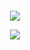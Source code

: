 <h5 align="center">

![](https://komarev.com/ghpvc/?username=TheRumbIing&color=gray&style=plastic&label=📷)

<img src="https://cdn.discordapp.com/attachments/1184767207817879645/1358553364123881482/b93a223182ed7b553057cff1fc8a9a1e_1.jpg?ex=67f442ea&is=67f2f16a&hm=e9ca7aaff8af71f293f94046979a6816986a485c60e55f2c300e767ad5fae7c1&">
